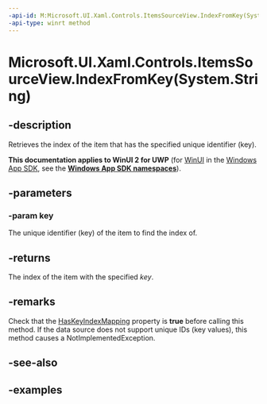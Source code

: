 ```yaml
---
-api-id: M:Microsoft.UI.Xaml.Controls.ItemsSourceView.IndexFromKey(System.String)
-api-type: winrt method
---
```


# Microsoft.UI.Xaml.Controls.ItemsSourceView.IndexFromKey(System.String)

<!--
public int IndexFromKey (string key);
-->

## -description

Retrieves the index of the item that has the specified unique identifier (key).

**This documentation applies to WinUI 2 for UWP** (for [WinUI](/windows/apps/winui/winui3/) in the [Windows App SDK](/windows/apps/windows-app-sdk/), see the **[Windows App SDK namespaces](/windows/windows-app-sdk/api/winrt/)**).

## -parameters

### -param key

The unique identifier (key) of the item to find the index of.

## -returns

The index of the item with the specified _key_.

## -remarks

Check that the [HasKeyIndexMapping](itemssourceview_haskeyindexmapping.md) property is **true** before calling this method. If the data source does not support unique IDs (key values), this method causes a NotImplementedException.

## -see-also

## -examples


